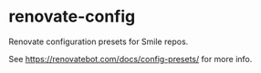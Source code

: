 # renovate-config

Renovate configuration presets for Smile repos.

See https://renovatebot.com/docs/config-presets/ for more info.
